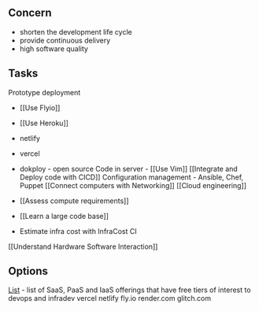 ## Concern
- shorten the development life cycle 
- provide continuous delivery
- high software quality

## Tasks
Prototype deployment
* [[Use Flyio]]
* [[Use Heroku]]
* netlify
* vercel
* dokploy - open source
Code in server - [[Use Vim]]
[[Integrate and Deploy code with CICD]]
Configuration management - Ansible, Chef, Puppet
[[Connect computers with Networking]]
[[Cloud engineering]]

* [[Assess compute requirements]]
* [[Learn a large code base]]
* Estimate infra cost with InfraCost CI

[[Understand Hardware Software Interaction]]

## Options
[List](https://github.com/ripienaar/free-for-dev) - list of SaaS, PaaS and IaaS offerings that have free tiers of interest to devops and infradev
vercel
netlify
fly.io
render.com
glitch.com
